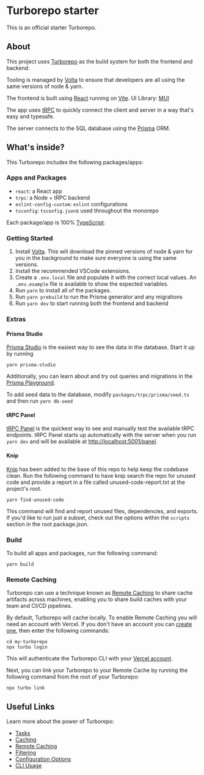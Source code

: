 # Turborepo starter

This is an official starter Turborepo.

## About

This project uses [Turborepo](https://turbo.build/repo) as the build system for both the frontend and backend.

Tooling is managed by [Volta](https://volta.sh/) to ensure that developers are all using the same versions of node & yarn.

The frontend is built using [React](https://react.dev/) running on [Vite](https://vitejs.dev/).
UI Library: [MUI](https://mui.com/)

The app uses [tRPC](https://trpc.io/) to quickly connect the client and server in a way that's easy and typesafe.

The server connects to the SQL database using the [Prisma](https://www.prisma.io/) ORM.

## What's inside?

This Turborepo includes the following packages/apps:

### Apps and Packages

- `react`: a React app
- `trpc`: a Node + tRPC backend
- `eslint-config-custom`: `eslint` configurations
- `tsconfig`: `tsconfig.json`s used throughout the monorepo

Each package/app is 100% [TypeScript](https://www.typescriptlang.org/).

### Getting Started

1. Install [Volta](https://volta.sh/). This will download the pinned versions of node & yarn for you in the background to make sure everyone is using the same versions.
2. Install the recommended VSCode extensions.
3. Create a `.env.local` file and populate it with the correct local values. An `.env.example` file is available to show the expected variables.
4. Run `yarn` to install all of the packages.
5. Run `yarn prebuild` to run the Prisma generator and any migrations
6. Run `yarn dev` to start running both the frontend and backend

### Extras

#### Prisma Studio

[Prisma Studio](https://www.prisma.io/studio) is the easiest way to see the data in the database. Start it up by running

```
yarn prisma-studio
```

Additionally, you can learn about and try out queries and migrations in the [Prisma Playground](https://playground.prisma.io/).

To add seed data to the database, modify `packages/trpc/prisma/seed.ts` and then run `yarn db-seed`

#### tRPC Panel

[tRPC Panel](https://github.com/iway1/trpc-panel) is the quickest way to see and manually test the available tRPC endpoints. tRPC Panel starts up automatically with the server when you run `yarn dev` and will be available at [http://localhost:5001/panel](http://localhost:5001/panel).

#### Knip

[Knip](https://github.com/webpro/knip) has been added to the base of this repo to help keep the codebase clean. Run the following command to have knip search the repo for unused code and provide a report in a file called unused-code-report.txt at the project's root.

```
yarn find-unused-code
```

This command will find and report unused files, dependencies, and exports. If you'd like to run just a subset, check out the options within the `scripts` section in the root package.json.

### Build

To build all apps and packages, run the following command:

```
yarn build
```

### Remote Caching

Turborepo can use a technique known as [Remote Caching](https://turbo.build/repo/docs/core-concepts/remote-caching) to share cache artifacts across machines, enabling you to share build caches with your team and CI/CD pipelines.

By default, Turborepo will cache locally. To enable Remote Caching you will need an account with Vercel. If you don't have an account you can [create one](https://vercel.com/signup), then enter the following commands:

```
cd my-turborepo
npx turbo login
```

This will authenticate the Turborepo CLI with your [Vercel account](https://vercel.com/docs/concepts/personal-accounts/overview).

Next, you can link your Turborepo to your Remote Cache by running the following command from the root of your Turborepo:

```
npx turbo link
```

## Useful Links

Learn more about the power of Turborepo:

- [Tasks](https://turbo.build/repo/docs/core-concepts/monorepos/running-tasks)
- [Caching](https://turbo.build/repo/docs/core-concepts/caching)
- [Remote Caching](https://turbo.build/repo/docs/core-concepts/remote-caching)
- [Filtering](https://turbo.build/repo/docs/core-concepts/monorepos/filtering)
- [Configuration Options](https://turbo.build/repo/docs/reference/configuration)
- [CLI Usage](https://turbo.build/repo/docs/reference/command-line-reference)
